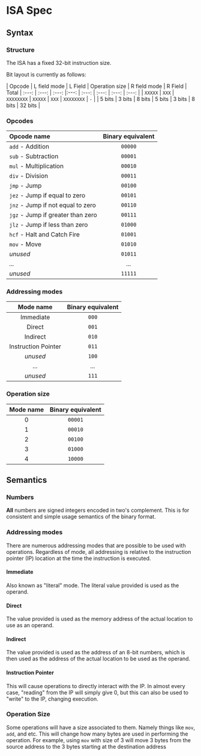 # ISA Spec

## Syntax

### Structure

The ISA has a fixed 32-bit instruction size.

Bit layout is currently as follows:

| Opcode  | L field mode | L Field | Operation size | R field mode | R Field | Total
| :---:   |  :---:  | :---: |:---: | :---: | :---: | :---: | :---: |
| `XXXXX` | `XXX` | `XXXXXXXX` | `XXXXX` | `XXX` | `XXXXXXXX`  | `-` |
| 5 bits  | 3 bits | 8 bits | 5 bits | 3 bits | 8 bits  | 32 bits |

### Opcodes

| Opcode name  | Binary equivalent |
| :--- | :---:  |
| `add` - Addition | `00000` |
| `sub` - Subtraction | `00001` |
| `mul` - Multiplication | `00010` |
| `div` - Division | `00011` |
| `jmp` - Jump | `00100` |
| `jez` - Jump if equal to zero| `00101` |
| `jnz` - Jump if not equal to zero| `00110` |
| `jgz` - Jump if greater than zero | `00111` |
| `jlz` - Jump if less than zero| `01000` |
| `hcf` - Halt and Catch Fire | `01001` |
| `mov` - Move | `01010` |
| *unused* | `01011` |
| *...* | *...* |
| *unused* | `11111` |

### Addressing modes

| Mode name  | Binary equivalent |
| :---: | :---: |
| Immediate | `000` |
| Direct | `001` |
| Indirect | `010` |
| Instruction Pointer | `011` |
| *unused* | `100` |
| *...* | *...* |
| *unused* | `111` |

### Operation size

| Mode name  | Binary equivalent |
| :---: | :---: |
| 0 | `00001` |
| 1 | `00010` |
| 2 | `00100` |
| 3 | `01000` |
| 4 | `10000` |

## Semantics

### Numbers

**All** numbers are signed integers encoded in two's complement. This is for consistent and simple usage semantics of the binary format.

### Addressing modes

There are numerous addressing modes that are possible to be used with operations. Regardless of mode, all addressing is relative to the instruction pointer (IP) location at the time the instruction is executed.

#### Immediate

Also known as "literal" mode. The literal value provided is used as the operand.

#### Direct

The value provided is used as the memory address of the actual location to use as an operand.

#### Indirect

The value provided is used as the address of an 8-bit numbers, which is then used as the address of the actual location to be used as the operand.

#### Instruction Pointer

This will cause operations to directly interact with the IP. In almost every case, "reading" from the IP will simply give 0, but this can also be used to "write" to the IP, changing execution.


### Operation Size

Some operations will have a size associated to them. Namely things like `mov`, `add`, and etc. This will change how many bytes are used in performing the operation. For example, using `mov` with size of 3 will move 3 bytes from the source address to the 3 bytes starting at the destination address
